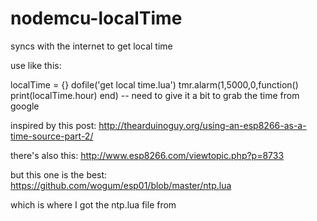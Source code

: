 # nodemcu-localTime
syncs with the internet to get local time

use like this:

localTime = {}
dofile('get local time.lua')
tmr.alarm(1,5000,0,function() print(localTime.hour) end) -- need to give it a bit to grab the time from google

inspired by this post:
http://thearduinoguy.org/using-an-esp8266-as-a-time-source-part-2/

there's also this:
http://www.esp8266.com/viewtopic.php?p=8733

but this one is the best:
https://github.com/wogum/esp01/blob/master/ntp.lua

which is where I got the ntp.lua file from

